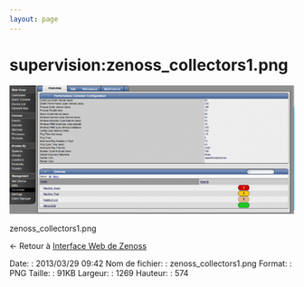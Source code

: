 ```yaml
---
layout: page
---
```


supervision:zenoss\_collectors1.png
===================================

[![zenoss\_collectors1.png](../../assets/media/supervision/zenoss_collectors1.png@cache=&w=900&h=407 "zenoss_collectors1.png")](../../assets/media/supervision/zenoss_collectors1.png@cache= "Afficher le fichier original")

zenoss\_collectors1.png

← Retour à [Interface Web de
Zenoss](../../zenoss/zenoss-interface.html "zenoss:zenoss-interface")

Date:
:   2013/03/29 09:42
Nom de fichier:
:   zenoss\_collectors1.png
Format:
:   PNG
Taille:
:   91KB
Largeur:
:   1269
Hauteur:
:   574

